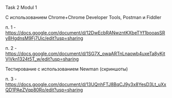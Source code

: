 Task 2 Modul 1

С использованием Chrome+Chrome Developer Tools, Postman и Fiddler

п. 1 - https://docs.google.com/document/d/12DwEcbRANwzntKXbeTYf1booasSRy8HgdnsM9Fj7Uic/edit?usp=sharing

п. 2 - https://docs.google.com/document/d/1SG7X_owaARTnLnaowb4uxeTa8yKjtVjVkn1324t5T_w/edit?usp=sharing

Тестирование с использованием Newman (скриншоты)

п. 3 - https://docs.google.com/document/d/13UQnhFTJ8BqCJ9y3x8YesD3Lt_uXxQD1PAeZVqp80Ro/edit?usp=sharing
